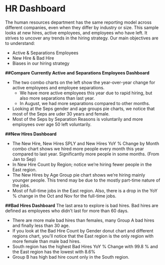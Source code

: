 # HR Dashboard

The human resources department has the same reporting model across different companies, even when they differ by industry or size. This sample looks at new hires, active employees, and employees who have left. It strives to uncover any trends in the hiring strategy. Our main objectives are to understand:
- Active & Separations Employees
- New Hire & Bad Hire 
- Biases in our hiring strategy

**##Compare Currently Active and Separations Employees Dashboard**
- The two combo charts on the left show the year-over-year change for active employees and employee separations. 
    - We have more active employees this year due to rapid hiring, but also more separations than last year.
    - In August, we had more separations compared to other months. 
- Looking at the Seps gender and age groups pie charts, we notice that most of the Seps are uder 30 years and female. 
- Most of the Seps by Separation Reasons is voluntarily and more employees over age 50 left voluntarily. 

**##New Hires Dashboard**
- The New Hire, New Hires SPLY and New Hires YoY % Change by Month combo chart shows we hired more people every month this year compared to last year. Significantly more people in some months. (From Jan to Sep)
- In New Hire Count by Region; notice we’re hiring fewer people in the East region.
- The New Hires by Age Group pie chart shows we’re hiring mainly younger people. This trend may be due to the mostly part-time nature of the jobs.
- Most of full-time jobs in the East region. Also, there is a drop in the YoY % change in the Oct and Nov for the full-time jobs.

**##Bad Hires Dashboard** 
The last area to explore is bad hires. Bad hires are defined as employees who didn’t last for more than 60 days. 
- There are more male bad hires than females, many Group A bad hires and finally less than 30 age. 
- If you look at the Bad Hire Count by Gender donut chart and different regions chart, you'll notice that the East region is the only region with more female than male bad hires.
- South region has the highest Bad Hires YoY % Change with 99.8 % and the East region has the lowest with 8.6% 
- Group B has high bad hire count only in the South region. 



 
 




 
 
